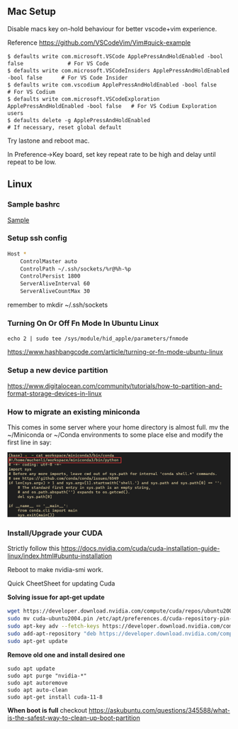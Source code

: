 ## Mac Setup

Disable macs key on-hold behaviour for better vscode+vim experience.

Reference https://github.com/VSCodeVim/Vim#quick-example
```
$ defaults write com.microsoft.VSCode ApplePressAndHoldEnabled -bool false              # For VS Code
$ defaults write com.microsoft.VSCodeInsiders ApplePressAndHoldEnabled -bool false      # For VS Code Insider
$ defaults write com.vscodium ApplePressAndHoldEnabled -bool false                      # For VS Codium
$ defaults write com.microsoft.VSCodeExploration ApplePressAndHoldEnabled -bool false   # For VS Codium Exploration users
$ defaults delete -g ApplePressAndHoldEnabled                                           # If necessary, reset global default
```
Try lastone and reboot mac.

In Preference->Key board, set key repeat rate to be high and delay until repeat to be low.

## Linux
### Sample bashrc
[Sample](./.bashrc)

### Setup ssh config 
```bash
Host *
    ControlMaster auto
    ControlPath ~/.ssh/sockets/%r@%h-%p
    ControlPersist 1800
    ServerAliveInterval 60
    ServerAliveCountMax 30
```
remember to mkdir ~/.ssh/sockets

### Turning On Or Off Fn Mode In Ubuntu Linux 
```
echo 2 | sudo tee /sys/module/hid_apple/parameters/fnmode
```
https://www.hashbangcode.com/article/turning-or-fn-mode-ubuntu-linux

### Setup a new device partition
https://www.digitalocean.com/community/tutorials/how-to-partition-and-format-storage-devices-in-linux

### How to migrate an existing miniconda
This comes in some server where your home directory is almost full.
mv the ~/Miniconda or ~/Conda environments to some place else and modify the first line in say:

![s](../figs/conda_move.png)

### Install/Upgrade your CUDA
Strictly follow this
https://docs.nvidia.com/cuda/cuda-installation-guide-linux/index.html#ubuntu-installation

Reboot to make nvidia-smi work.

Quick CheetSheet for updating Cuda

**Solving issue for apt-get update**
```bash
wget https://developer.download.nvidia.com/compute/cuda/repos/ubuntu2004/x86_64/cuda-ubuntu2004.pin
sudo mv cuda-ubuntu2004.pin /etc/apt/preferences.d/cuda-repository-pin-600
sudo apt-key adv --fetch-keys https://developer.download.nvidia.com/compute/cuda/repos/ubuntu2004/x86_64/3bf863cc.pub
sudo add-apt-repository "deb https://developer.download.nvidia.com/compute/cuda/repos/ubuntu2004/x86_64/ /"
sudo apt-get update
```

**Remove old one and install desired one**
```
sudo apt update
sudo apt purge "nvidia-*"
sudo apt autoremove
sudo apt auto-clean
sudo apt-get install cuda-11-8 
```
**When boot is full**
checkout https://askubuntu.com/questions/345588/what-is-the-safest-way-to-clean-up-boot-partition

### 
